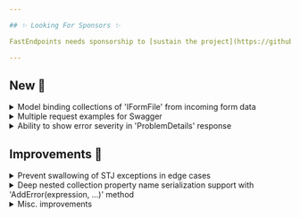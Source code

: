 ```yaml
---

## ✨ Looking For Sponsors ✨

FastEndpoints needs sponsorship to [sustain the project](https://github.com/FastEndpoints/FastEndpoints/issues/449). Please help out if you can.

---
```


<!-- <details><summary>title text</summary></details> -->

## New 🎉

<details><summary>Model binding collections of 'IFormFile' from incoming form data</summary>

The following forms of properties can now be model bound from file form data fields.

```csharp
class Request
{
    public IEnumerable<IFormFile> Cars { get; set; }
    public List<IFormFile> Boats { get; set; }    
    public IFormFileCollection Jets { get; set; }
}
```

</details>

<details><summary>Multiple request examples for Swagger</summary>

Multiple examples for the request DTO can be specified by setting the `ExampleRequest` property of the Summary class multiple times like so:

```csharp
Summary(s =>
{
    s.ExampleRequest = new()
    {
        Description = "first",
        Name = "name one",
    };
    
    s.ExampleRequest = new()
    {
        Description = "second",
        Name = "name two",
    };
});
```

</details>

<details><summary>Ability to show error severity in 'ProblemDetails' response</summary>

The `FluentValidation.Severity` can now be serialized to the `ProblemDetails` response by enabling it like so:

```csharp
app.UseFastEndpoints(
    c =>
    {
        ProblemDetails.Error.IndicateSeverity = true;
        c.Errors.UseProblemDetails();
    });
```

</details>

## Improvements 🚀

<details><summary>Prevent swallowing of STJ exceptions in edge cases</summary>

If STJ throws internally after it has started writing to the response stream, those exceptions will no longer be swallowed.
This can happen in rare cases such as when the DTO being serialized has an infinite recursion depth issue.

</details>

<details><summary>Deep nested collection property name serialization support with 'AddError(expression, ...)' method</summary>

When doing a manual add error call like this:

```csharp
AddError(r => r.ObjectArray[i].Test, "Some error message");
```

Previous output was:

![](https://github.com/FastEndpoints/FastEndpoints/assets/10120072/99b866ff-30bb-4ec7-bf19-7957ecc1b882)

New output:

![](https://github.com/FastEndpoints/FastEndpoints/assets/10120072/b4d14887-bb99-4654-9e75-6fa31741f27e)

Thank you Mattis Bratland for the [contribution](https://github.com/FastEndpoints/FastEndpoints/pull/506)

</details>

<details><summary>Misc. improvements</summary>

- Upgrade dependencies to latest

</details>

<!-- ## Fixes 🪲 -->


<!-- ## Minor Breaking Change ⚠️ -->